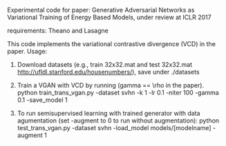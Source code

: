 Experimental code for paper: Generative Adversarial Networks as Variational Training of Energy Based Models, under review at ICLR 2017

requirements: Theano and Lasagne

This code implements the variational contrastive divergence (VCD) in the paper.
Usage:
1. Download datasets (e.g., train 32x32.mat and test 32x32.mat http://ufldl.stanford.edu/housenumbers/), save under ./datasets

2. Train a VGAN with VCD by running (gamma == \rho in the paper).
python train_trans_vgan.py -dataset svhn -k 1 -lr 0.1 -niter 100 -gamma 0.1 -save_model 1

3. To run semisupervised learning with trained generator with data agumentation (set -augment to 0 to run without augmentation):
python test_trans_vgan.py -dataset svhn -load_model models/[modelname] -augment 1
